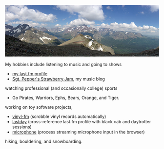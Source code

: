 <img src="img/glacier-national-park.jpg" alt="Scenic Point, Glacier National Park, July 2014" class="fadedTop" />

My hobbies include listening to music and going to shows

* [my last.fm profile][lastfm]
* [Sgt. Pepper's Strawberry Jam][pj], my music blog

watching professional (and occasionally college) sports

* Go Pirates, Warriors, Ephs, Bears, Orange, and Tiger.

working on toy software projects,

* [vinyl-fm][vfm] (scrobble vinyl records automatically)
* [lastday][lastday] (cross-reference last.fm profile with black cab and daytrotter sessions)
* [microphone][microphone] (process streaming microphone input in the browser)


hiking, bouldering, and snowboarding.

[lastfm]: http://last.fm/user/StevoX
[pj]: http://peppersjam.com
[vfm]: http://srubin.github.io/vinyl-fm/
[lastday]: http://ssrubin.com/toys/lastday/
[microphone]: http://github.com/srubin/microphone
